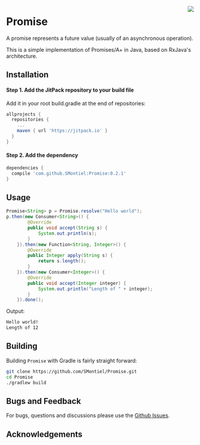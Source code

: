<a href="https://promisesaplus.com/"><img src="https://promisesaplus.com/assets/logo-small.png" align="right" /></a>

# Promise

A promise represents a future value (usually of an asynchronous operation).

This is a simple implementation of Promises/A+ in Java, based on RxJava's architecture.

## Installation

#### **Step 1.** Add the JitPack repository to your build file

Add it in your root build.gradle at the end of repositories:

```groovy
allprojects {
  repositories {
    ...
    maven { url 'https://jitpack.io' }
  }
}
```

#### **Step 2.** Add the dependency

```groovy
dependencies {
  compile 'com.github.SMontiel:Promise:0.2.1'
}
```
## Usage

```java
Promise<String> p = Promise.resolve("Hello world");
p.then(new Consumer<String>() {
        @Override
        public void accept(String s) {
            System.out.println(s);
        }
    }).then(new Function<String, Integer>() {
        @Override
        public Integer apply(String s) {
            return s.length();
        }
    }).then(new Consumer<Integer>() {
        @Override
        public void accept(Integer integer) {
            System.out.println("Length of " + integer);
        }
    }).done();
```

Output:

```bash
Hello world!
Length of 12
```

## Building

Building `Promise` with Gradle is fairly straight forward:

```bash
git clone https://github.com/SMontiel/Promise.git
cd Promise
./gradlew build
```
## Bugs and Feedback

For bugs, questions and discussions please use the [Github Issues](https://github.com/SMontiel/Promise/issues).

## Acknowledgements